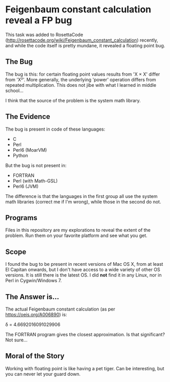 # Feigenbaum constant calculation reveal a FP bug

This task was added to RosettaCode
(http://rosettacode.org/wiki/Feigenbaum_constant_calculation) recently, and
while the code itself is pretty mundane, it revealed a floating point bug.

## The Bug

The bug is this: for certain floating point values results from 'X × X'
differ from 'X²'. More generally, the underlying 'power' operation differs
from repeated multiplication. This does not jibe with what I learned in middle school...

I think that the source of the problem is the system math library.

## The Evidence

The bug is present in code of these languages:

* C
* Perl 
* Perl6 (MoarVM)
* Python

But the bug is not present in:

* FORTRAN 
* Perl (with Math-GSL)
* Perl6 (JVM)

The difference is that the languages in the first group all use the system
math libraries (correct me if I'm wrong), while those in the second do not.

## Programs

Files in this repository are my explorations to reveal the extent of the problem.
Run them on your favorite platform and see what you get.

## Scope

I found the bug to be present in recent versions of Mac OS X, from at least
El Capitan onwards, but I don't have access to a wide variety of other OS
versions.  It is still there is the latest OS.  I did **not** find it in
any Linux, nor in Perl in Cygwin/Windows 7.

## The Answer is...

The actual Feigenbaum constant calculation (as per https://oeis.org/A006890) is:

δ = 4.6692016091029906 

The FORTRAN program gives the closest approximation. Is that significant?
Not sure...

## Moral of the Story

Working with floating point is like having a pet tiger. Can be interesting,
but you can never let your guard down.
